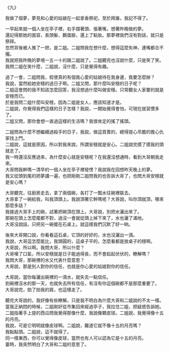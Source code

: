 《九》  
  
我做了個夢，夢見和心愛的姑娘在一起拿香祭祀，至於拜誰，我記不得了。  
  
一早起來就一個人坐在亭子裡，右手撐著頭、張著嘴，想著昨晚做的夢。  
還記得那她的面容，長頭髮、鵝蛋臉，還上了點妝。那夢裡我們沒有對話，就只是祭拜。  
忽然背後被人推了一把，是二姐。二姐問我在想什麼，想得這麼失神，連嘴都合不攏。  
我就把我昨晚的夢境一五一十的跟二姐說了。二姐聽完也沒說什麼，只是笑了笑。  
我問二姐在笑什麼，二姐說，沒什麼，只是覺得有趣。  
  
過了一會，二姐問我，假使真的有個我心愛的姑娘待在我身邊，我要怎麼辦？  
我說，當然給她安穩的過日子啊。二姐又問，那什麼叫安穩的日子呢？  
二姐這會問的我不知該怎麼回答，我沒想過什麼叫做安穩。只常聽女人家要的就是安穩而已。  
於是我問二姐什麼叫安穩，因為二姐是女人，應該知道才是。  
二姐說，你覺得我們這樣的日子怎樣？我說，一開始覺得會怕，可現在就習慣多了。  
二姐又問，那你會想一直過這樣的生活嗎？我很肯定的搖了搖頭。  
  
二姐問為什麼不想繼續過殺手的日子，我說，做這買賣的，總得提心吊膽的擔心仇家找上門。  
二姐說，這就是原因，所以對我來說，所謂安穩就是安心。二姐說完摸了摸我的頭就走了。  
我一時還沒反應過來，為什麼安心就是安穩呢？在我還沒想通時，看到大哥朝我走來。  
大哥問我幹嗎一清早的一個人坐在亭子裡發愣？我說我在回想昨天晚上的夢。  
我又從頭到尾的把夢講一遍，也把剛剛二姐問我的也告訴大哥了，也問大哥安穩就是安心嗎？  
  
大哥聽完，往廚房走去，拿了兩個碗，各打了一瓢水往碗裡裝去。  
大哥拿了一碗給我，叫我頂頭上。我說頂著它幹嗎呢？大哥說，叫你頂就頂，哪來那麼多話？  
我接過大哥手上的碗，試著把碗頂在頭上。大哥說，別把水灑出來了。  
那碗在頭上怎麼擺都不對，過沒一會就從頭上掉下來了，水也灑了滿地。  
大哥沒說話，只把另一碗擺在石桌上。就這樣我們沉默了好一晌。  
  
後來大哥開口說，你看看這石桌，它頂的好好的，水也沒灑出一滴。  
我說，大哥這怎麼能比，我頭圓的，這桌子平的，怎麼看都是放桌子的穩啊。  
大哥說，所以啊。我問大哥，所以什麼？  
大哥嘆了口氣，所以安穩就是日子能過得長，而不會起起伏伏的，瞭解嗎？  
我問大哥，那碗裡的水又代表什麼意思？  
大哥說，那是別人對你的信任，也就是你心愛的姑娘對你的信任。  
  
大哥說，當你每灑出碗裡的一滴水，就失去一點信任。  
到碗裡沒水的那一天，也就失去所有信任，有沒有你這個碗都不是那麼重要了。  
大哥說完，拍了拍我的肩，也這樣走了。  
  
聽完大哥說的，我好像有些瞭解。只是我不明白為什麼大哥和二姐說的不太一樣。  
當我正納悶的時候，二姐剛好從市集回來經過亭子，我拉住二姐，把疑惑告訴她。  
二姐指著手上提的西瓜問我覺得那像什麼，我說像顆皮球。二姐說，我覺得像十五的月亮。  
我說，可是它明明就像皮球啊。二姐說，難道它就不像十五的月亮嗎？  
我點點頭。二姐說，這不就得了。  
同一樣東西，你可以覺得像皮球，當然也有人可以認為它是十五的月亮。  
霎時，我突然明白了大哥和二姐的意思了。  

